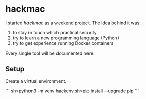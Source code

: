 # hackmac

I started *hackmac* as a weekend project. The idea behind it was: <br>
1. to stay in touch which practical security
2. try to learn a new programming language (Python)
3. try to get experience running Docker containers

Every single tool will be documented here.

## Setup
Create a virtual environment.

´´´
sh>python3 -m venv hackenv
sh>pip install --upgrade pip
´´´

